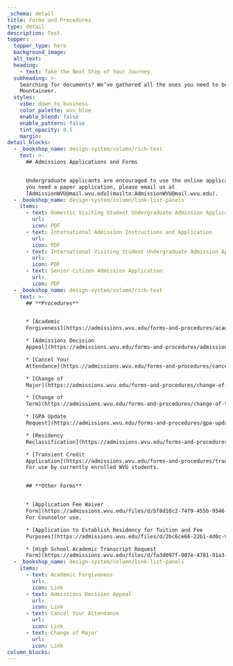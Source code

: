 ```yaml
---
_schema: detail
title: Forms and Procedures
type: detail
description: Test.
topper:
  topper_type: hero
  background_image: 
  alt_text:
  heading:
    - text: Take the Next Step of Your Journey
  subheading: >-
    Searching for documents? We’ve gathered all the ones you need to become a
    Mountaineer.
  styles:
    vibe: down_to_business
    color_palette: wvu_blue
    enable_blend: false
    enable_pattern: false
    tint_opacity: 0.5
    margin:
detail_blocks:
  - _bookshop_name: design-system/column/rich-text
    text: >-
      ## Admissions Applications and Forms


      Undergraduate applicants are encouraged to use the online application. If
      you need a paper application, please email us at
      [AdmissionWVU@mail.wvu.edu](mailto:AdmissionWVU@mail.wvu.edu).
  - _bookshop_name: design-system/column/link-list-panels
    items:
      - text: Domestic Visiting Student Undergraduate Admission Application
        url: 
        icon: PDF
      - text: International Admission Instructions and Application
        url:
        icon: PDF
      - text: International Visiting Student Undergraduate Admission Application
        url:
        icon: PDF
      - text: Senior Citizen Admission Application
        url:
        icon: PDF
  - _bookshop_name: design-system/column/rich-text
    text: >-
      ## **Procedures**


      * [Academic
      Forgiveness](https://admissions.wvu.edu/forms-and-procedures/academic-forgiveness)

      * [Admissions Decision
      Appeal](https://admissions.wvu.edu/forms-and-procedures/admissions-decision-appeal)

      * [Cancel Your
      Attendance](https://admissions.wvu.edu/forms-and-procedures/cancel-your-attendance)

      * [Change of
      Major](https://admissions.wvu.edu/forms-and-procedures/change-of-major)

      * [Change of
      Term](https://admissions.wvu.edu/forms-and-procedures/change-of-term)

      * [GPA Update
      Request](https://admissions.wvu.edu/forms-and-procedures/gpa-update-request-form)

      * [Residency
      Reclassification](https://admissions.wvu.edu/forms-and-procedures/residency-reclassification)

      * [Transient Credit
      Application](https://admissions.wvu.edu/forms-and-procedures/transient-credit-application)
      For use by currently enrolled WVU students.


      ## **Other Forms**


      * [Application Fee Waiver
      Form](https://admissions.wvu.edu/files/d/bf8d10c2-74f9-455b-9546-b9cd9e6ade65/application-fee-waiver-form.pdf)
      For Counselor use.

      * [Application to Establish Residency for Tuition and Fee
      Purposes](https://admissions.wvu.edu/files/d/2bc6ce66-22b1-4d0c-945d-ef9971d83a40/application-to-establish-residency-for-tuition-and-fee-purposes.pdf)

      * [High School Academic Transcript Request
      Form](https://admissions.wvu.edu/files/d/fa3d097f-007e-4781-91a3-3b534c5ac42b/high-school-academic-transcript-request-form.pdf)
  - _bookshop_name: design-system/column/link-list-panels
    items:
      - text: Academic Forgiveness
        url: 
        icon: Link
      - text: Admissions Decision Appeal
        url:
        icon: Link
      - text: Cancel Your Attendance
        url:
        icon: Link
      - text: Change of Major
        url:
        icon: Link
column_blocks:
---
```

